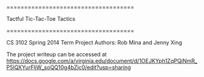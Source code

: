 ====================================

Tactful Tic-Tac-Toe Tactics

====================================


CS 3102 Spring 2014 Term Project
Authors: Rob Mina and Jenny Xing


The project writeup can be accessed at https://docs.google.com/a/virginia.edu/document/d/1OEJKYph1ZqPQiNmR_P5lQXYurFljW_soQQ10g4bZjc0/edit?usp=sharing

